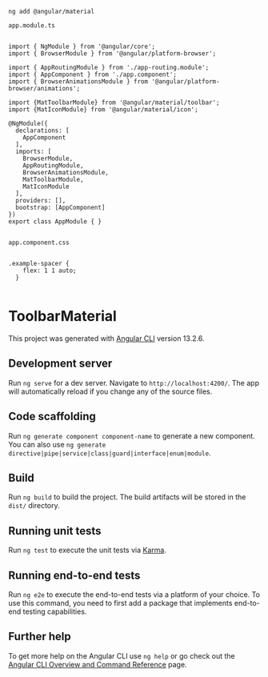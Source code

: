 
`ng add @angular/material`


```
app.module.ts


import { NgModule } from '@angular/core';
import { BrowserModule } from '@angular/platform-browser';

import { AppRoutingModule } from './app-routing.module';
import { AppComponent } from './app.component';
import { BrowserAnimationsModule } from '@angular/platform-browser/animations';

import {MatToolbarModule} from '@angular/material/toolbar'; 
import {MatIconModule} from '@angular/material/icon'; 

@NgModule({
  declarations: [
    AppComponent
  ],
  imports: [
    BrowserModule,
    AppRoutingModule,
    BrowserAnimationsModule,
    MatToolbarModule,
    MatIconModule
  ],
  providers: [],
  bootstrap: [AppComponent]
})
export class AppModule { }


app.component.css


.example-spacer {
    flex: 1 1 auto;
  }


```



# ToolbarMaterial

This project was generated with [Angular CLI](https://github.com/angular/angular-cli) version 13.2.6.

## Development server

Run `ng serve` for a dev server. Navigate to `http://localhost:4200/`. The app will automatically reload if you change any of the source files.

## Code scaffolding

Run `ng generate component component-name` to generate a new component. You can also use `ng generate directive|pipe|service|class|guard|interface|enum|module`.

## Build

Run `ng build` to build the project. The build artifacts will be stored in the `dist/` directory.

## Running unit tests

Run `ng test` to execute the unit tests via [Karma](https://karma-runner.github.io).

## Running end-to-end tests

Run `ng e2e` to execute the end-to-end tests via a platform of your choice. To use this command, you need to first add a package that implements end-to-end testing capabilities.

## Further help

To get more help on the Angular CLI use `ng help` or go check out the [Angular CLI Overview and Command Reference](https://angular.io/cli) page.
